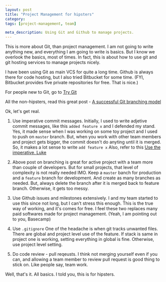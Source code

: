 ```yaml
---
layout: post
title: "Project Management for hipsters"
category:
tags: [project-management, team]

meta_description: Using Git and Github to manage projects.
---
```

This is more about Git, than project management. I am not going to write anything new, and everything I am going to write is basics. But I know we overlook the basics, most of times. In fact, this is about how to use git and git hosting services to manage projects nicely.

I have been using Git as main VCS for quite a long time. Github is always there for code hosting, but I also tried Bitbucket for some time. (FYI, Bitbucket provides five private repositories for free. That is nice.)

For people new to Git, go to [Try Git][0]

All the non-hipsters, read this great post - [A successful Git branching model][1] 

Ok, let's get real.

1. Use imperative commit messages. Initially, I used to write adjetive commit messages, like this `added feature x` and I defended my stand. Yes, it made sense when I was working on some toy project and I used to push on `master` branch. But, when you work with other team members and project gets bigger, the commit doesn't do anyting until it is merged. So, it makes a lot sense to write `add feature x` Also, refer to this [Use the imperative, Luke][2]  

2. Above post on branching is great for active project with a team more than couple of developers. But for small projects, that level of complexity is not really needed IMO. Keep a `master` banch for production and a `feature` branch for development. And create as many branches as needed. But, always delete the branch after it is merged back to feature branch. Otherwise, it gets too messy.  

3. Use Github issues and milestones extensively. I and my team started to use this since not long, but I can't stress this enough. This is the true way of working, and it's comes for free. I feel these two replaces many paid softwares made for project management. (Yeah, I am pointing out to you, Basecamp)

4. Use `.gitignore` One of the headache is when git tracks unwanted files. There are global and project level use of the feature. If stack is same in project one is working, setting everything in global is fine. Otherwise, use project level setting.  

5. Do code review - pull reqeusts. I think not merging yourself even if you can, and allowing a team member to review pull request is good thing to stick on. Like people say, team work.

Well, that's it. All basics. I told you, this is for hipsters.

[0]: http://try.github.com
[1]: http://sanacl.wordpress.com/2011/03/01/use-the-imperative-luke/
[2]: http://nvie.com/posts/a-successful-git-branching-model/
  